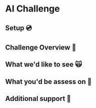 # AI Challenge

## Setup 💿

## Challenge Overview 💪


## What we'd like to see 🙀


## What you'd be assess on 🔎
 

## Additional support 🤝